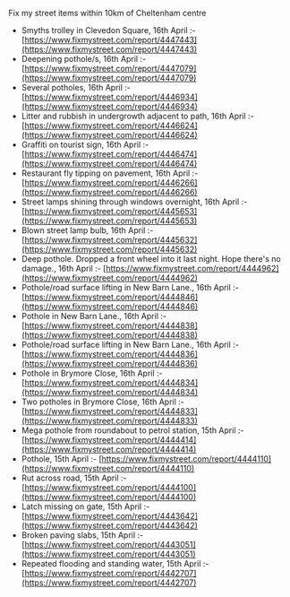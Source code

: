 Fix my street items within 10km of Cheltenham centre

<!-- fix_marker starts -->

- Smyths trolley in Clevedon Square, 16th April :- [https://www.fixmystreet.com/report/4447443](https://www.fixmystreet.com/report/4447443)
- Deepening pothole/s, 16th April :- [https://www.fixmystreet.com/report/4447079](https://www.fixmystreet.com/report/4447079)
- Several potholes, 16th April :- [https://www.fixmystreet.com/report/4446934](https://www.fixmystreet.com/report/4446934)
- Litter and rubbish in undergrowth adjacent to path, 16th April :- [https://www.fixmystreet.com/report/4446624](https://www.fixmystreet.com/report/4446624)
- Graffiti on tourist sign, 16th April :- [https://www.fixmystreet.com/report/4446474](https://www.fixmystreet.com/report/4446474)
- Restaurant fly tipping on pavement, 16th April :- [https://www.fixmystreet.com/report/4446266](https://www.fixmystreet.com/report/4446266)
- Street lamps shining through windows overnight, 16th April :- [https://www.fixmystreet.com/report/4445653](https://www.fixmystreet.com/report/4445653)
- Blown street lamp bulb, 16th April :- [https://www.fixmystreet.com/report/4445632](https://www.fixmystreet.com/report/4445632)
- Deep pothole. Dropped a front wheel into it last night. Hope there's no damage., 16th April :- [https://www.fixmystreet.com/report/4444962](https://www.fixmystreet.com/report/4444962)
- Pothole/road surface lifting in New Barn Lane., 16th April :- [https://www.fixmystreet.com/report/4444846](https://www.fixmystreet.com/report/4444846)
- Pothole in New Barn Lane., 16th April :- [https://www.fixmystreet.com/report/4444838](https://www.fixmystreet.com/report/4444838)
- Pothole/road surface lifting in New Barn Lane., 16th April :- [https://www.fixmystreet.com/report/4444836](https://www.fixmystreet.com/report/4444836)
- Pothole in Brymore Close, 16th April :- [https://www.fixmystreet.com/report/4444834](https://www.fixmystreet.com/report/4444834)
- Two potholes in Brymore Close, 16th April :- [https://www.fixmystreet.com/report/4444833](https://www.fixmystreet.com/report/4444833)
- Mega pothole from roundabout to petrol station, 15th April :- [https://www.fixmystreet.com/report/4444414](https://www.fixmystreet.com/report/4444414)
- Pothole, 15th April :- [https://www.fixmystreet.com/report/4444110](https://www.fixmystreet.com/report/4444110)
- Rut across road, 15th April :- [https://www.fixmystreet.com/report/4444100](https://www.fixmystreet.com/report/4444100)
- Latch missing on gate, 15th April :- [https://www.fixmystreet.com/report/4443642](https://www.fixmystreet.com/report/4443642)
- Broken paving slabs, 15th April :- [https://www.fixmystreet.com/report/4443051](https://www.fixmystreet.com/report/4443051)
- Repeated flooding and standing water, 15th April :- [https://www.fixmystreet.com/report/4442707](https://www.fixmystreet.com/report/4442707)

<!-- fix_marker ends -->